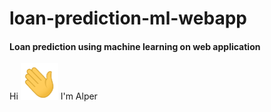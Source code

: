# loan-prediction-ml-webapp
#### Loan prediction using machine learning on web application
Hi <img src="https://raw.githubusercontent.com/ABSphreak/ABSphreak/master/gifs/Hi.gif" width="60px"> I'm Alper


 



